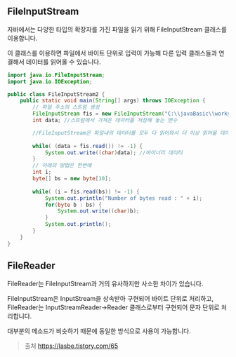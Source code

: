 ## FileInputStream

자바에서는 다양한 타입의 확장자를 가진 파일을 읽기 위해 FileInputStream 클래스를 이용합니다.

이 클래스를 이용하면 파일에서 바이트 단위로 입력이 가능해 다른 입력 클래스들과 연결해서 데이터를 읽어올 수 있습니다.

```java
import java.io.FileInputStream;
import java.io.IOException;

public class FileInputStream2 {
	public static void main(String[] args) throws IOException {
		// 파일 주소의 스트림 생성
		FileInputStream fis = new FileInputStream("C:\\javaBasic\\workspace\\javaStudy\\src\\chapter15\\SystemInTest.java");
		int data; //스트림에서 가져온 데이터를 저장해 놓는 변수

		//FileInputStream은 파일내의 데이터를 모두 다 읽어와서 더 이상 읽어올 데이터가 없는 경우에는 -1을 리턴한다.
		
		while( (data = fis.read()) != -1) {
			System.out.write((char)data); //바이너리 데이터
		}
		// 아래의 방법은 한번에 
		int i;
		byte[] bs = new byte[10];
		
		while( (i = fis.read(bs)) != -1) {
			System.out.println("Number of bytes read : " + i);
			for(byte b : bs) {
				System.out.write((char)b);
			}
			System.out.println();
		}
	}
}
```
## FileReader
FileReader는 FileInputStream과 거의 유사하지만 사소한 차이가 있습니다.

FileInputStream은 InputStream을 상속받아 구현되어 바이트 단위로 처리하고, FileReader는 InputStreamReader->Reader 클래스로부터 구현되어 문자 단위로 처리합니다.

대부분의 메소드가 비슷하기 때문에 동일한 방식으로 사용이 가능합니다.


>출처
>https://lasbe.tistory.com/65